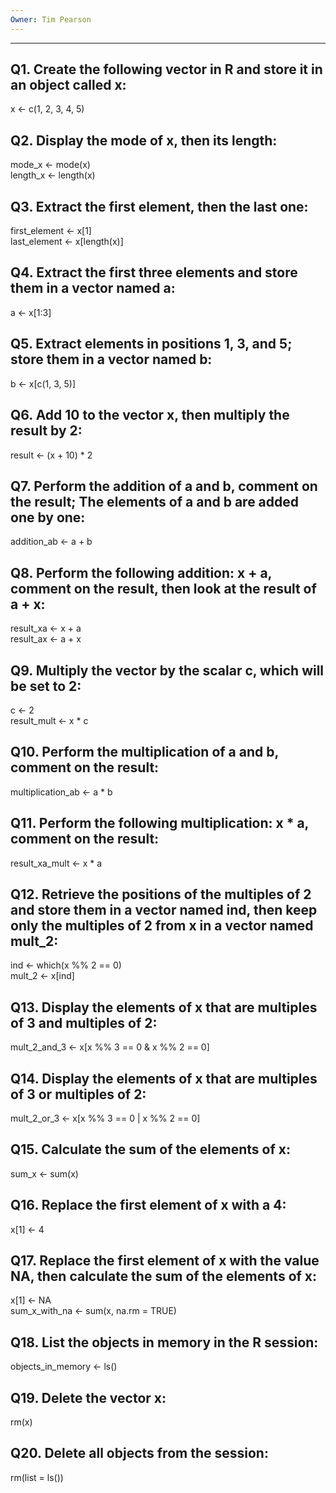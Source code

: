 ```yaml
---
Owner: Tim Pearson
---
```

---
## **Q1. Create the following vector in R and store it in an object called x:**
x <- c(1, 2, 3, 4, 5)
## **Q2. Display the mode of x, then its length:**
mode_x <- mode(x)  
length_x <- length(x)
## **Q3. Extract the first element, then the last one:**
first_element <- x[1]  
last_element <- x[length(x)]
## **Q4. Extract the first three elements and store them in a vector named a:**
a <- x[1:3]
## **Q5. Extract elements in positions 1, 3, and 5; store them in a vector named b:**
b <- x[c(1, 3, 5)]
## **Q6. Add 10 to the vector x, then multiply the result by 2:**
result <- (x + 10) * 2
## **Q7. Perform the addition of a and b, comment on the result; The elements of a and b are added one by one:**
addition_ab <- a + b
## **Q8. Perform the following addition: x + a, comment on the result, then look at the result of a + x:**
result_xa <- x + a  
result_ax <- a + x
## **Q9. Multiply the vector by the scalar c, which will be set to 2:**
c <- 2  
result_mult <- x * c
## **Q10. Perform the multiplication of a and b, comment on the result:**
multiplication_ab <- a * b
## **Q11. Perform the following multiplication: x * a, comment on the result:**
result_xa_mult <- x * a
## **Q12. Retrieve the positions of the multiples of 2 and store them in a vector named ind, then keep only the multiples of 2 from x in a vector named mult_2:**
ind <- which(x %% 2 == 0)  
mult_2 <- x[ind]
## **Q13. Display the elements of x that are multiples of 3 and multiples of 2:**
mult_2_and_3 <- x[x %% 3 == 0 & x %% 2 == 0]
## **Q14. Display the elements of x that are multiples of 3 or multiples of 2:**
mult_2_or_3 <- x[x %% 3 == 0 | x %% 2 == 0]
## **Q15. Calculate the sum of the elements of x:**
sum_x <- sum(x)
## **Q16. Replace the first element of x with a 4:**
x[1] <- 4
## **Q17. Replace the first element of x with the value NA, then calculate the sum of the elements of x:**
x[1] <- NA  
sum_x_with_na <- sum(x, na.rm = TRUE)
## **Q18. List the objects in memory in the R session:**
objects_in_memory <- ls()
## **Q19. Delete the vector x:**
rm(x)
## **Q20. Delete all objects from the session:**
rm(list = ls())
